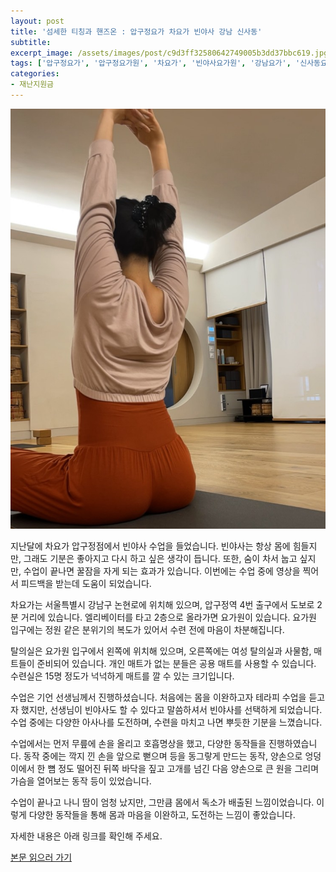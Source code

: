 ```yaml
---
layout: post
title: '섬세한 티칭과 핸즈온 : 압구정요가 차요가 빈야사 강남 신사동'
subtitle: 
excerpt_image: /assets/images/post/c9d3ff32580642749005b3dd37bbc619.jpg
tags: ['압구정요가', '압구정요가원', '차요가', '빈야사요가원', '강남요가', '신사동요가']
categories: 
- 재난지원금
---
```


![메인 이미지](/assets/images/post/c9d3ff32580642749005b3dd37bbc619.jpg)

지난달에 차요가 압구정점에서 빈야사 수업을 들었습니다. 빈야사는 항상 몸에 힘들지만, 그래도 기분은 좋아지고 다시 하고 싶은 생각이 듭니다. 또한, 숨이 차서 눕고 싶지만, 수업이 끝나면 꿀잠을 자게 되는 효과가 있습니다. 이번에는 수업 중에 영상을 찍어서 피드백을 받는데 도움이 되었습니다.

차요가는 서울특별시 강남구 논현로에 위치해 있으며, 압구정역 4번 출구에서 도보로 2분 거리에 있습니다. 엘리베이터를 타고 2층으로 올라가면 요가원이 있습니다. 요가원 입구에는 정원 같은 분위기의 복도가 있어서 수련 전에 마음이 차분해집니다.

탈의실은 요가원 입구에서 왼쪽에 위치해 있으며, 오른쪽에는 여성 탈의실과 사물함, 매트들이 준비되어 있습니다. 개인 매트가 없는 분들은 공용 매트를 사용할 수 있습니다. 수련실은 15명 정도가 넉넉하게 매트를 깔 수 있는 크기입니다.

수업은 기언 선생님께서 진행하셨습니다. 처음에는 몸을 이완하고자 테라피 수업을 듣고자 했지만, 선생님이 빈야사도 할 수 있다고 말씀하셔서 빈야사를 선택하게 되었습니다. 수업 중에는 다양한 아사나를 도전하며, 수련을 마치고 나면 뿌듯한 기분을 느꼈습니다.

수업에서는 먼저 무릎에 손을 올리고 호흡명상을 했고, 다양한 동작들을 진행하였습니다. 동작 중에는 깍지 낀 손을 앞으로 뻗으며 등을 동그랗게 만드는 동작, 양손으로 엉덩이에서 한 뼘 정도 떨어진 뒤쪽 바닥을 짚고 고개를 넘긴 다음 양손으로 큰 원을 그리며 가슴을 열어보는 동작 등이 있었습니다. 

수업이 끝나고 나니 땀이 엄청 났지만, 그만큼 몸에서 독소가 배출된 느낌이었습니다. 이렇게 다양한 동작들을 통해 몸과 마음을 이완하고, 도전하는 느낌이 좋았습니다. 

자세한 내용은 아래 링크를 확인해 주세요.

[본문 읽으러 가기](https://m.blog.naver.com/ham_eaten_jellybear/223252181808)
